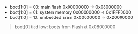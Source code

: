 - boot[1:0] = 00: main flash 0x00000000 → 0x08000000
- boot[1:0] = 01: system memory 0x00000000 → 0x1FFF0000
- boot[1:0] = 10: embedded sram 0x00000000 → 0x20000000

> boot[0] tied low: boots from Flash at 0x08000000
